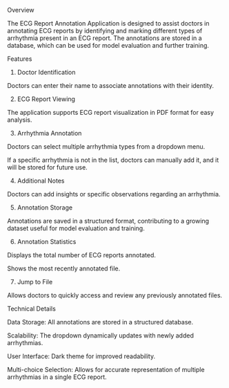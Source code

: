 Overview

The ECG Report Annotation Application is designed to assist doctors in annotating ECG reports by identifying and marking different types of arrhythmia present in an ECG report. The annotations are stored in a database, which can be used for model evaluation and further training.

Features

1. Doctor Identification

Doctors can enter their name to associate annotations with their identity.

2. ECG Report Viewing

The application supports ECG report visualization in PDF format for easy analysis.

3. Arrhythmia Annotation

Doctors can select multiple arrhythmia types from a dropdown menu.

If a specific arrhythmia is not in the list, doctors can manually add it, and it will be stored for future use.

4. Additional Notes

Doctors can add insights or specific observations regarding an arrhythmia.

5. Annotation Storage

Annotations are saved in a structured format, contributing to a growing dataset useful for model evaluation and training.

6. Annotation Statistics

Displays the total number of ECG reports annotated.

Shows the most recently annotated file.

7. Jump to File

Allows doctors to quickly access and review any previously annotated files.

Technical Details

Data Storage: All annotations are stored in a structured database.

Scalability: The dropdown dynamically updates with newly added arrhythmias.

User Interface: Dark theme for improved readability.

Multi-choice Selection: Allows for accurate representation of multiple arrhythmias in a single ECG report.